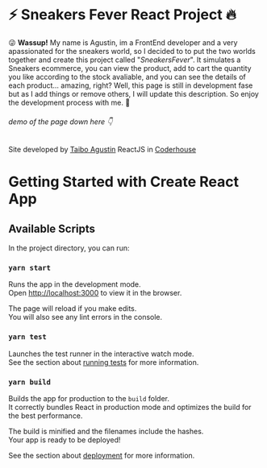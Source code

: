 :zap: Sneakers Fever React Project :fire:
=============

:stuck_out_tongue_winking_eye: **Wassup!** My name is Agustin, im a FrontEnd developer and a very apassionated for the sneakers world, so I decided to to put the two worlds together and create this project called "*SneakersFever*". It simulates a Sneakers ecommerce, you can view the product, add to cart the quantity you like according to the stock avaliable, and you can see the details of each product... amazing, right? Well, this page is still in development fase but as I add things or remove others, I will update this description. So enjoy the development process with me. :muscle:

###### demo of the page down here :point_down:





Site developed by [Taibo Agustin](https://www.instagram.com/taibo.agus/)
ReactJS in [Coderhouse](https://www.coderhouse.com/?utm_term=coderhouse&utm_campaign=12058006243&utm_source=google_search_brand&utm_medium=cpc&gclid=CjwKCAiA4veMBhAMEiwAU4XRrz6NSTl9yjm21E2rFwIcweHbge_0FiHilhvkq3n_56brvrT2CJG7IBoCOpsQAvD_BwE)


# Getting Started with Create React App


## Available Scripts

In the project directory, you can run:

### `yarn start`

Runs the app in the development mode.\
Open [http://localhost:3000](http://localhost:3000) to view it in the browser.

The page will reload if you make edits.\
You will also see any lint errors in the console.

### `yarn test`

Launches the test runner in the interactive watch mode.\
See the section about [running tests](https://facebook.github.io/create-react-app/docs/running-tests) for more information.

### `yarn build`

Builds the app for production to the `build` folder.\
It correctly bundles React in production mode and optimizes the build for the best performance.

The build is minified and the filenames include the hashes.\
Your app is ready to be deployed!

See the section about [deployment](https://facebook.github.io/create-react-app/docs/deployment) for more information.
